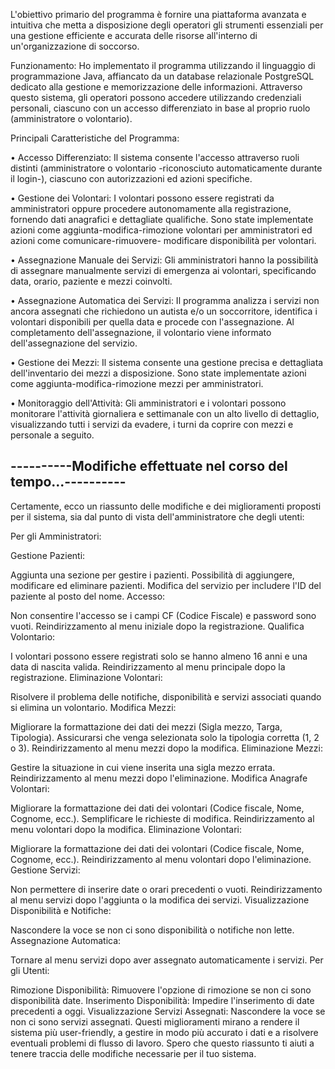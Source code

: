 L'obiettivo primario del programma è fornire una piattaforma avanzata e intuitiva che metta a disposizione degli operatori gli strumenti essenziali per una gestione efficiente e accurata delle risorse all'interno di un'organizzazione di soccorso.

Funzionamento: Ho implementato il programma utilizzando il linguaggio di programmazione Java, affiancato da un database relazionale PostgreSQL dedicato alla gestione e memorizzazione delle informazioni. Attraverso questo sistema, gli operatori possono accedere utilizzando credenziali personali, ciascuno con un accesso differenziato in base al proprio ruolo (amministratore o volontario).



Principali Caratteristiche del Programma:

• Accesso Differenziato: Il sistema consente l'accesso attraverso ruoli distinti (amministratore o volontario -riconosciuto automaticamente durante il login-), ciascuno con autorizzazioni ed azioni specifiche.

• Gestione dei Volontari: I volontari possono essere registrati da amministratori oppure procedere autonomamente alla registrazione, fornendo dati anagrafici e dettagliate qualifiche.
Sono state implementate azioni come aggiunta-modifica-rimozione volontari per amministratori ed azioni come comunicare-rimuovere- modificare disponibilità per volontari.

• Assegnazione Manuale dei Servizi: Gli amministratori hanno la possibilità di assegnare manualmente servizi di emergenza ai volontari, specificando data, orario, paziente e mezzi coinvolti.

• Assegnazione Automatica dei Servizi: Il programma analizza i servizi non ancora assegnati che richiedono un autista e/o un soccorritore, identifica i volontari disponibili per quella data e procede con l'assegnazione. Al completamento dell'assegnazione, il volontario viene informato dell'assegnazione del servizio.

• Gestione dei Mezzi: Il sistema consente una gestione precisa e dettagliata dell'inventario dei mezzi a disposizione. Sono state implementate azioni come aggiunta-modifica-rimozione mezzi per amministratori.

• Monitoraggio dell'Attività: Gli amministratori e i volontari possono monitorare l'attività giornaliera e settimanale con un alto livello di dettaglio, visualizzando tutti i servizi da evadere, i turni da coprire con mezzi e personale a seguito.


## ----------Modifiche effettuate nel corso del tempo...----------

Certamente, ecco un riassunto delle modifiche e dei miglioramenti proposti per il sistema, sia dal punto di vista dell'amministratore che degli utenti:

Per gli Amministratori:

Gestione Pazienti:

Aggiunta una sezione per gestire i pazienti.
Possibilità di aggiungere, modificare ed eliminare pazienti.
Modifica del servizio per includere l'ID del paziente al posto del nome.
Accesso:

Non consentire l'accesso se i campi CF (Codice Fiscale) e password sono vuoti.
Reindirizzamento al menu iniziale dopo la registrazione.
Qualifica Volontario:

I volontari possono essere registrati solo se hanno almeno 16 anni e una data di nascita valida.
Reindirizzamento al menu principale dopo la registrazione.
Eliminazione Volontari:

Risolvere il problema delle notifiche, disponibilità e servizi associati quando si elimina un volontario.
Modifica Mezzi:

Migliorare la formattazione dei dati dei mezzi (Sigla mezzo, Targa, Tipologia).
Assicurarsi che venga selezionata solo la tipologia corretta (1, 2 o 3).
Reindirizzamento al menu mezzi dopo la modifica.
Eliminazione Mezzi:

Gestire la situazione in cui viene inserita una sigla mezzo errata.
Reindirizzamento al menu mezzi dopo l'eliminazione.
Modifica Anagrafe Volontari:

Migliorare la formattazione dei dati dei volontari (Codice fiscale, Nome, Cognome, ecc.).
Semplificare le richieste di modifica.
Reindirizzamento al menu volontari dopo la modifica.
Eliminazione Volontari:

Migliorare la formattazione dei dati dei volontari (Codice fiscale, Nome, Cognome, ecc.).
Reindirizzamento al menu volontari dopo l'eliminazione.
Gestione Servizi:

Non permettere di inserire date o orari precedenti o vuoti.
Reindirizzamento al menu servizi dopo l'aggiunta o la modifica dei servizi.
Visualizzazione Disponibilità e Notifiche:

Nascondere la voce se non ci sono disponibilità o notifiche non lette.
Assegnazione Automatica:

Tornare al menu servizi dopo aver assegnato automaticamente i servizi.
Per gli Utenti:

Rimozione Disponibilità: Rimuovere l'opzione di rimozione se non ci sono disponibilità date.
Inserimento Disponibilità: Impedire l'inserimento di date precedenti a oggi.
Visualizzazione Servizi Assegnati: Nascondere la voce se non ci sono servizi assegnati.
Questi miglioramenti mirano a rendere il sistema più user-friendly, a gestire in modo più accurato i dati e a risolvere eventuali problemi di flusso di lavoro. Spero che questo riassunto ti aiuti a tenere traccia delle modifiche necessarie per il tuo sistema.
